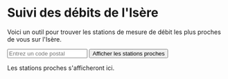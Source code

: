 # Suivi des débits de l'Isère

Voici un outil pour trouver les stations de mesure de débit les plus proches de vous sur l'Isère.

<input type="text" id="codePostal" placeholder="Entrez un code postal">
<button onclick="afficherStationsProches()">Afficher les stations proches</button>
<p id="stations-proches">Les stations proches s'afficheront ici.</p>

<script>
// Fonction pour récupérer les stations sur l'Isère
async function getStations() {
  const url = 'https://hubeau.eaufrance.fr/api/v2/hydrometrie/referentiel/stations?code_entite=W&libelle_cours_eau=Isère&size=100';
  try {
    const response = await fetch(url);
    if (!response.ok) {
      throw new Error(`HTTP error! status: ${response.status}`);
    }
    const data = await response.json();
    return data.data;
  } catch (error) {
    console.error('Erreur lors de la récupération des stations :', error);
    return [];
  }
}

// Fonction pour calculer la distance en km
function calculateDistance(lat1, lon1, lat2, lon2) {
  const R = 6371; // Rayon de la Terre en km
  const dLat = toRadians(lat2 - lat1);
  const dLon = toRadians(lon2 - lon1);
  const a =
    Math.sin(dLat / 2) * Math.sin(dLat / 2) +
    Math.cos(toRadians(lat1)) * Math.cos(toRadians(lat2)) *
    Math.sin(dLon / 2) * Math.sin(dLon / 2);
  const c = 2 * Math.atan2(Math.sqrt(a), Math.sqrt(1 - a));
  return R * c;
}

function toRadians(degrees) {
  return degrees * Math.PI / 180;
}

// Fonction pour récupérer le débit d'une station
async function getDebitStation(codeStation) {
  const url = `https://hubeau.eaufrance.fr/api/v2/hydrometrie/observations_tr?code_entite=${codeStation}&grandeur_hydro=Q&size=1`;
  try {
    const response = await fetch(url);
    if (!response.ok) {
      throw new Error(`HTTP error! status: ${response.status}`);
    }
    const data = await response.json();
    if (data.data && data.data.length > 0) {
      return data.data[0].resultat_obs / 1000; // Conversion en m³/s
    }
    return 'N/A';
  } catch (error) {
    console.error('Erreur lors de la récupération du débit :', error);
    return 'N/A';
  }
}

// Fonction pour obtenir les coordonnées à partir d'un code postal
async function getCoordinatesFromPostalCode(postalCode) {
  const url = `https://nominatim.openstreetmap.org/search?postalcode=${postalCode}&country=France&format=json`;

  try {
    const response = await fetch(url);
    if (!response.ok) {
      throw new Error(`HTTP error! status: ${response.status}`);
    }
    const data = await response.json();
    if (data && data.length > 0) {
      return {
        latitude: parseFloat(data[0].lat),
        longitude: parseFloat(data[0].lon)
      };
    }
    return null;
  } catch (error) {
    console.error('Erreur lors de la récupération des coordonnées :', error);
    return null;
  }
}

// Fonction principale pour afficher les stations proches
async function afficherStationsProches() {
  const codePostal = document.getElementById('codePostal').value;
  if (!codePostal) {
    alert('Veuillez entrer un code postal.');
    return;
  }

  const coordinates = await getCoordinatesFromPostalCode(codePostal);
  if (!coordinates) {
    alert('Impossible de trouver les coordonnées pour ce code postal.');
    return;
  }

  const stations = await getStations();
  const stationsAvecDistances = stations
    .filter(station => station.latitude && station.longitude) // Filtrer les stations sans coordonnées
    .map(station => {
      const distance = calculateDistance(
        coordinates.latitude,
        coordinates.longitude,
        parseFloat(station.latitude),
        parseFloat(station.longitude)
      );
      return { ...station, distance };
    })
    .sort((a, b) => a.distance - b.distance);

  const stationsProches = stationsAvecDistances.slice(0, 3);

  const stationsProchesElement = document.getElementById('stations-proches');
  stationsProchesElement.innerHTML = '<h3>Stations les plus proches :</h3>';

  for (const station of stationsProches) {
    const debit = await getDebitStation(station.code_station);
    stationsProchesElement.innerHTML += `<p>${station.libelle_station} : ${debit} m³/s (Distance: ${station.distance.toFixed(2)} km)</p>`;
  }
}
</script>
